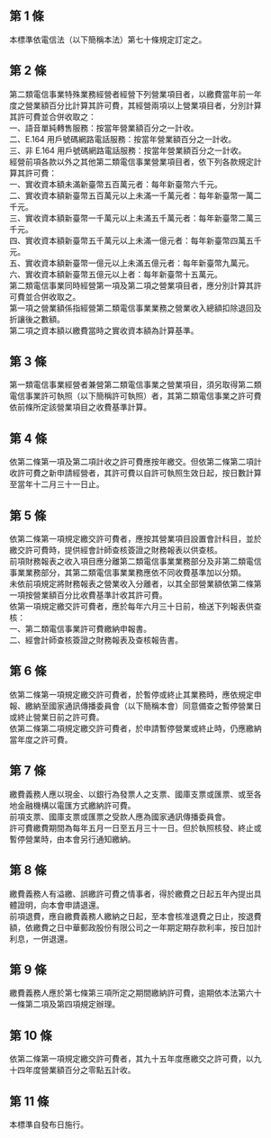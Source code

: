 第 1 條
-------
本標準依電信法（以下簡稱本法）第七十條規定訂定之。

第 2 條
-------
第二類電信事業特殊業務經營者經營下列營業項目者，以繳費當年前一年  
度之營業額百分比計算其許可費，其經營兩項以上營業項目者，分別計算  
其許可費並合併收取之：  
一、語音單純轉售服務：按當年營業額百分之一計收。  
二、E.164 用戶號碼網路電話服務：按當年營業額百分之一計收。  
三、非 E.164  用戶號碼網路電話服務：按當年營業額百分之一計收。  
經營前項各款以外之其他第二類電信事業營業項目者，依下列各款規定計  
算其許可費：  
一、實收資本額未滿新臺幣五百萬元者：每年新臺幣六千元。  
二、實收資本額新臺幣五百萬元以上未滿一千萬元者：每年新臺幣一萬二  
    千元。  
三、實收資本額新臺幣一千萬元以上未滿五千萬元者：每年新臺幣二萬三  
    千元。  
四、實收資本額新臺幣五千萬元以上未滿一億元者：每年新臺幣四萬五千  
    元。  
五、實收資本額新臺幣一億元以上未滿五億元者：每年新臺幣九萬元。  
六、實收資本額新臺幣五億元以上者：每年新臺幣十五萬元。  
第二類電信事業同時經營第一項及第二項之營業項目者，應分別計算其許  
可費並合併收取之。  
第一項之營業額係指經營第二類電信事業業務之營業收入總額扣除退回及  
折讓後之數額。  
第二項之資本額以繳費當時之實收資本額為計算基準。

第 3 條
-------
第一類電信事業經營者兼營第二類電信事業之營業項目，須另取得第二類  
電信事業許可執照（以下簡稱許可執照）者，其第二類電信事業之許可費  
依前條所定該營業項目之收費基準計算。

第 4 條
-------
依第二條第一項及第二項計收之許可費應按年繳交。但依第二條第二項計  
收許可費之新申請經營者，其許可費以自許可執照生效日起，按日數計算  
至當年十二月三十一日止。

第 5 條
-------
依第二條第一項規定繳交許可費者，應按其營業項目設置會計科目，並於  
繳交許可費時，提供經會計師查核簽證之財務報表以供查核。  
前項財務報表之收入項目應分離第二類電信事業業務部分及非第二類電信  
事業業務部分，其第二類電信事業業務應依不同收費基準加以分類。  
未依前項規定將財務報表之營業收入分離者，以其全部營業額依第二條第  
一項按營業額百分比收費基準計收其許可費。  
依第一項規定繳交許可費者，應於每年六月三十日前，檢送下列報表供查  
核：  
一、第二類電信事業許可費繳納申報書。  
二、經會計師查核簽證之財務報表及查核報告書。

第 6 條
-------
依第二條第一項規定繳交許可費者，於暫停或終止其業務時，應依規定申  
報、繳納至國家通訊傳播委員會（以下簡稱本會）同意備查之暫停營業日  
或終止營業日前之許可費。  
依第二條第二項規定繳交許可費者，於申請暫停營業或終止時，仍應繳納  
當年度之許可費。

第 7 條
-------
繳費義務人應以現金、以銀行為發票人之支票、國庫支票或匯票、或至各  
地金融機構以電匯方式繳納許可費。  
前項支票、國庫支票或匯票之受款人應為國家通訊傳播委員會。  
許可費繳費期間為每年五月一日至五月三十一日。但於執照核發、終止或  
暫停營業時，由本會另行通知繳納。

第 8 條
-------
繳費義務人有溢繳、誤繳許可費之情事者，得於繳費之日起五年內提出具  
體證明，向本會申請退還。  
前項退費，應自繳費義務人繳納之日起，至本會核准退費之日止，按退費  
額，依繳費之日中華郵政股份有限公司之一年期定期存款利率，按日加計  
利息，一併退還。

第 9 條
-------
繳費義務人應於第七條第三項所定之期間繳納許可費，逾期依本法第六十  
一條第二項及第四項規定辦理。

第 10 條
--------
依第二條第一項規定繳交許可費者，其九十五年度應繳交之許可費，以九  
十四年度營業額百分之零點五計收。

第 11 條
--------
本標準自發布日施行。

